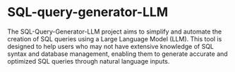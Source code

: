 # SQL-query-generator-LLM

The SQL-Query-Generator-LLM project aims to simplify and automate the creation of SQL queries using a Large Language Model (LLM). This tool is designed to help users who may not have extensive knowledge of SQL syntax and database management, enabling them to generate accurate and optimized SQL queries through natural language inputs.
